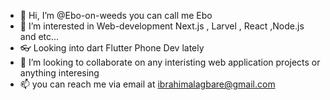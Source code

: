 - 👋 Hi, I’m @Ebo-on-weeds you can call me Ebo
- 👀 I’m interested in Web-development Next.js , Larvel , React ,Node.js and etc...
- 👓 Looking into dart Flutter Phone Dev lately
- 💞️ I’m looking to collaborate on any interisting web application projects or anything interesing
- 📫 you can reach me via email at ibrahimalagbare@gmail.com

<!---
Ebo-on-weeds/Ebo-on-weeds is a ✨ special ✨ repository because its `README.md` (this file) appears on your GitHub profile.
You can click the Preview link to take a look at your changes.
--->
